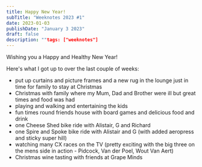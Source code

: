 ```yaml
---
title: Happy New Year!
subTitle: "Weeknotes 2023 #1"
date: 2023-01-03
publishDate: "January 3 2023"
draft: false
description: ""tags: ["weeknotes"]
---
```


Wishing you a Happy and Healthy New Year!

Here's what I got up to over the last couple of weeks:

- put up curtains and picture frames and a new rug in the lounge just in time for family to stay at Christmas
- Christmas with family where my Mum, Dad and Brother were ill but great times and food was had
- playing and walking and entertaining the kids
- fun times round friends house with board games and delicious food and drink
- one Cheese Shed bike ride with Alistair, G and Richard
- one Spire and Spoke bike ride with Alistair and G (with added aeropress and sticky super hill)
- watching many CX races on the TV (pretty exciting with the big three on the mens side in action - Pidcock, Van der Poel, Wout Van Aert)
- Christmas wine tasting with friends at Grape Minds
